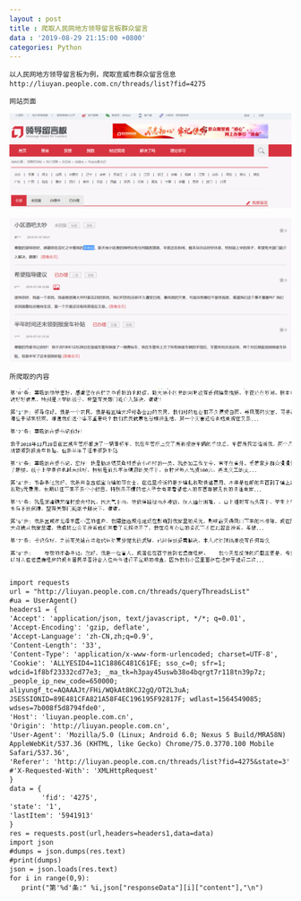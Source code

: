 ```yaml
---
layout : post
title : 爬取人民网地方领导留言板群众留言
data : '2019-08-29 21:15:00 +0800'
categories: Python
---
```

`以人民网地方领导留言板为例，爬取宣威市群众留言信息 http://liuyan.people.com.cn/threads/list?fid=4275`

`网站页面`


![](_posts/数据挖掘/爬取人民网留言板/爬取人民网留言板原网01.png)


![](_posts/数据挖掘/爬取人民网留言板/爬取人民网留言板原网02.png)

`所爬取的内容`

![](_posts/数据挖掘/爬取人民网留言板/爬取人民网留言板内容.png)

<!-- more -->
```YMAL
import requests
url = "http://liuyan.people.com.cn/threads/queryThreadsList"
#ua = UserAgent()
headers1 = {
'Accept': 'application/json, text/javascript, */*; q=0.01',
'Accept-Encoding': 'gzip, deflate',
'Accept-Language': 'zh-CN,zh;q=0.9',
'Content-Length': '33',
'Content-Type': 'application/x-www-form-urlencoded; charset=UTF-8',
'Cookie': 'ALLYESID4=11C1886C481C61FE; sso_c=0; sfr=1; wdcid=1f8bf23332cd77e3; _ma_tk=h3pay45uswb38o4bqrgt7r118tn39p7z; _people_ip_new_code=650000; aliyungf_tc=AQAAAJt/FHi/WQkAt8KCJ2gQ/OT2L3uA; JSESSIONID=89E481CFA821A58F4EC196195F92817F; wdlast=1564549085; wdses=7b008f5d8794fde0',
'Host': 'liuyan.people.com.cn',
'Origin': 'http://liuyan.people.com.cn',
'User-Agent': 'Mozilla/5.0 (Linux; Android 6.0; Nexus 5 Build/MRA58N) AppleWebKit/537.36 (KHTML, like Gecko) Chrome/75.0.3770.100 Mobile Safari/537.36',
'Referer': 'http://liuyan.people.com.cn/threads/list?fid=4275&state=3'
#'X-Requested-With': 'XMLHttpRequest'
}
data = {
        'fid': '4275',
'state': '1',
'lastItem': '5941913'
}
res = requests.post(url,headers=headers1,data=data)
import json
#dumps = json.dumps(res.text)
#print(dumps)
json = json.loads(res.text)
for i in range(0,9):
   print("第'%d'条:" %i,json["responseData"][i]["content"],"\n")
```
